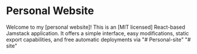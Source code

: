 # Personal Website

Welcome to my [personal website]! This is an [MIT licensed] React-based Jamstack application. It offers a simple interface, easy modifications, static export capabilities, and free automatic deployments via 
"# Personal-site" 
"# site" 
